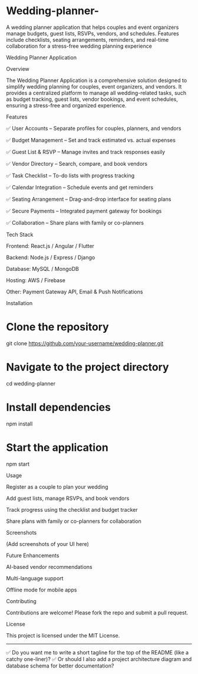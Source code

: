 # Wedding-planner-

A wedding planner application that helps couples and event organizers manage budgets, guest lists, RSVPs, vendors, and schedules. Features include checklists, seating arrangements, reminders, and real-time collaboration for a stress-free wedding planning experience

Wedding Planner Application

Overview

The Wedding Planner Application is a comprehensive solution designed to simplify wedding planning for couples, event organizers, and vendors. It provides a centralized platform to manage all wedding-related tasks, such as budget tracking, guest lists, vendor bookings, and event schedules, ensuring a stress-free and organized experience.

Features

✅ User Accounts – Separate profiles for couples, planners, and vendors

✅ Budget Management – Set and track estimated vs. actual expenses

✅ Guest List & RSVP – Manage invites and track responses easily

✅ Vendor Directory – Search, compare, and book vendors

✅ Task Checklist – To-do lists with progress tracking

✅ Calendar Integration – Schedule events and get reminders

✅ Seating Arrangement – Drag-and-drop interface for seating plans

✅ Secure Payments – Integrated payment gateway for bookings

✅ Collaboration – Share plans with family or co-planners


Tech Stack

Frontend: React.js / Angular / Flutter

Backend: Node.js / Express / Django

Database: MySQL / MongoDB

Hosting: AWS / Firebase

Other: Payment Gateway API, Email & Push Notifications


Installation

# Clone the repository
git clone https://github.com/your-username/wedding-planner.git

# Navigate to the project directory
cd wedding-planner

# Install dependencies
npm install

# Start the application
npm start

Usage

Register as a couple to plan your wedding

Add guest lists, manage RSVPs, and book vendors

Track progress using the checklist and budget tracker

Share plans with family or co-planners for collaboration


Screenshots

(Add screenshots of your UI here)

Future Enhancements

AI-based vendor recommendations

Multi-language support

Offline mode for mobile apps


Contributing

Contributions are welcome! Please fork the repo and submit a pull request.

License

This project is licensed under the MIT License.


---

✅ Do you want me to write a short tagline for the top of the README (like a catchy one-liner)?
✅ Or should I also add a project architecture diagram and database schema for better documentation?


